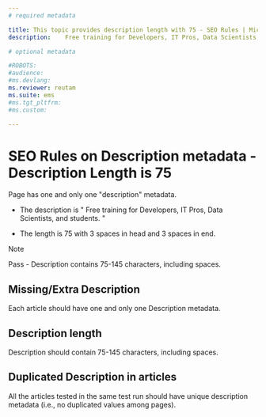 ```yaml
---
# required metadata

title: This topic provides description length with 75 - SEO Rules | Microsoft Docs
description:    Free training for Developers, IT Pros, Data Scientists, and students.   

# optional metadata

#ROBOTS:
#audience:
#ms.devlang:
ms.reviewer: reutam
ms.suite: ems
#ms.tgt_pltfrm:
#ms.custom:

---
```


# SEO Rules on Description metadata - Description Length is 75

Page has one and only one "description" metadata.  
* The description is "   Free training for Developers, IT Pros, Data Scientists, and students.   "  
+ The length is 75 with 3 spaces in head and 3 spaces in end.

> [!NOTE] 
> Pass - Description contains 75-145 characters, including spaces.

## Missing/Extra Description
Each article should have one and only one Description metadata.
## Description length
Description should contain 75-145 characters, including spaces.
## Duplicated Description in articles
All the articles tested in the same test run should have unique description metadata (i.e., no duplicated values among pages).